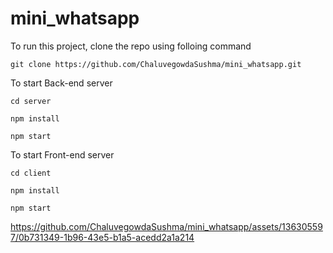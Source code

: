 # mini_whatsapp
 To run this project, clone the repo using folloing command 

 `git clone https://github.com/ChaluvegowdaSushma/mini_whatsapp.git`

 To start Back-end server

`cd server`
  
`npm install`

`npm start`

To start Front-end server

`cd client`

`npm install`

`npm start`

https://github.com/ChaluvegowdaSushma/mini_whatsapp/assets/136305597/0b731349-1b96-43e5-b1a5-acedd2a1a214

